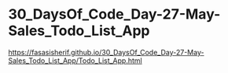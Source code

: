 # 30_DaysOf_Code_Day-27-May-Sales_Todo_List_App

https://fasasisherif.github.io/30_DaysOf_Code_Day-27-May-Sales_Todo_List_App/Todo_List_App.html
